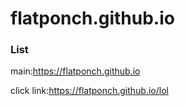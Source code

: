 # flatponch.github.io

### List

main:https://flatponch.github.io

click link:https://flatponch.github.io/lol


